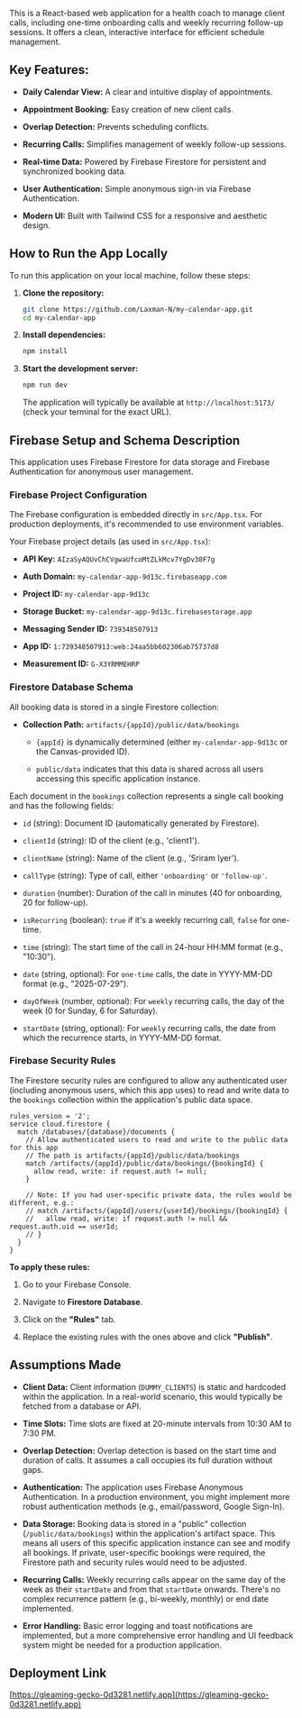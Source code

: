 This is a React-based web application for a health coach to manage client calls, including one-time onboarding calls and weekly recurring follow-up sessions. It offers a clean, interactive interface for efficient schedule management.

## Key Features:

* **Daily Calendar View:** A clear and intuitive display of appointments.

* **Appointment Booking:** Easy creation of new client calls.

* **Overlap Detection:** Prevents scheduling conflicts.

* **Recurring Calls:** Simplifies management of weekly follow-up sessions.

* **Real-time Data:** Powered by Firebase Firestore for persistent and synchronized booking data.

* **User Authentication:** Simple anonymous sign-in via Firebase Authentication.

* **Modern UI:** Built with Tailwind CSS for a responsive and aesthetic design.

## How to Run the App Locally

To run this application on your local machine, follow these steps:

1.  **Clone the repository:**

    ```bash
    git clone https://github.com/Laxman-N/my-calendar-app.git
    cd my-calendar-app

    ```

2.  **Install dependencies:**

    ```bash
    npm install

    ```

3.  **Start the development server:**

    ```bash
    npm run dev

    ```

    The application will typically be available at `http://localhost:5173/` (check your terminal for the exact URL).

## Firebase Setup and Schema Description

This application uses Firebase Firestore for data storage and Firebase Authentication for anonymous user management.

### Firebase Project Configuration

The Firebase configuration is embedded directly in `src/App.tsx`. For production deployments, it's recommended to use environment variables.

Your Firebase project details (as used in `src/App.tsx`):

* **API Key:** `AIzaSyAQUvChCVgwaUfcoMtZLkMcv7YgDv30F7g`

* **Auth Domain:** `my-calendar-app-9d13c.firebaseapp.com`

* **Project ID:** `my-calendar-app-9d13c`

* **Storage Bucket:** `my-calendar-app-9d13c.firebasestorage.app`

* **Messaging Sender ID:** `739348507913`

* **App ID:** `1:739348507913:web:24aa5bb602306ab75737d8`

* **Measurement ID:** `G-X3YRMMEHRP`

### Firestore Database Schema

All booking data is stored in a single Firestore collection:

* **Collection Path:** `artifacts/{appId}/public/data/bookings`

    * `{appId}` is dynamically determined (either `my-calendar-app-9d13c` or the Canvas-provided ID).

    * `public/data` indicates that this data is shared across all users accessing this specific application instance.

Each document in the `bookings` collection represents a single call booking and has the following fields:

* `id` (string): Document ID (automatically generated by Firestore).

* `clientId` (string): ID of the client (e.g., 'client1').

* `clientName` (string): Name of the client (e.g., 'Sriram Iyer').

* `callType` (string): Type of call, either `'onboarding'` or `'follow-up'`.

* `duration` (number): Duration of the call in minutes (40 for onboarding, 20 for follow-up).

* `isRecurring` (boolean): `true` if it's a weekly recurring call, `false` for one-time.

* `time` (string): The start time of the call in 24-hour HH:MM format (e.g., "10:30").

* `date` (string, optional): For `one-time` calls, the date in YYYY-MM-DD format (e.g., "2025-07-29").

* `dayOfWeek` (number, optional): For `weekly` recurring calls, the day of the week (0 for Sunday, 6 for Saturday).

* `startDate` (string, optional): For `weekly` recurring calls, the date from which the recurrence starts, in YYYY-MM-DD format.

### Firebase Security Rules

The Firestore security rules are configured to allow any authenticated user (including anonymous users, which this app uses) to read and write data to the `bookings` collection within the application's public data space.

```firestore
rules_version = '2';
service cloud.firestore {
  match /databases/{database}/documents {
    // Allow authenticated users to read and write to the public data for this app
    // The path is artifacts/{appId}/public/data/bookings
    match /artifacts/{appId}/public/data/bookings/{bookingId} {
      allow read, write: if request.auth != null;
    }

    // Note: If you had user-specific private data, the rules would be different, e.g.:
    // match /artifacts/{appId}/users/{userId}/bookings/{bookingId} {
    //   allow read, write: if request.auth != null && request.auth.uid == userId;
    // }
  }
}
```

**To apply these rules:**

1.  Go to your Firebase Console.

2.  Navigate to **Firestore Database**.

3.  Click on the **"Rules"** tab.

4.  Replace the existing rules with the ones above and click **"Publish"**.

## Assumptions Made

* **Client Data:** Client information (`DUMMY_CLIENTS`) is static and hardcoded within the application. In a real-world scenario, this would typically be fetched from a database or API.

* **Time Slots:** Time slots are fixed at 20-minute intervals from 10:30 AM to 7:30 PM.

* **Overlap Detection:** Overlap detection is based on the start time and duration of calls. It assumes a call occupies its full duration without gaps.

* **Authentication:** The application uses Firebase Anonymous Authentication. In a production environment, you might implement more robust authentication methods (e.g., email/password, Google Sign-In).

* **Data Storage:** Booking data is stored in a "public" collection (`/public/data/bookings`) within the application's artifact space. This means all users of this specific application instance can see and modify all bookings. If private, user-specific bookings were required, the Firestore path and security rules would need to be adjusted.

* **Recurring Calls:** Weekly recurring calls appear on the same day of the week as their `startDate` and from that `startDate` onwards. There's no complex recurrence pattern (e.g., bi-weekly, monthly) or end date implemented.

* **Error Handling:** Basic error logging and toast notifications are implemented, but a more comprehensive error handling and UI feedback system might be needed for a production application.

## Deployment Link

[https://gleaming-gecko-0d3281.netlify.app](https://gleaming-gecko-0d3281.netlify.app)
